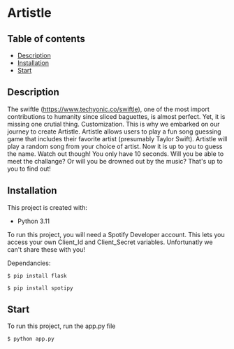 # Artistle

## Table of contents
* [Description](#Description)
* [Installation](#Installation)
* [Start](#Start)

## Description
The swiftle (https://www.techyonic.co/swiftle), one of the most import contributions to humanity since sliced baguettes, is almost perfect. Yet, it is missing one crutial thing. Customization. This is why we embarked on our journey to create Artistle. Artistle allows users to play a fun song guessing game that includes their favorite artist (presumably Taylor Swift). Artistle will play a random song from your choice of artist. Now it is up to you to guess the name. Watch out though! You only have 10 seconds. Will you be able to meet the challange? Or will you be drowned out by the music? That's up to you to find out!

## Installation
This project is created with:
* Python 3.11

To run this project, you will need a Spotify Developer account. This lets you access your own Client_Id and Client_Secret variables. Unfortunatly we can't share these with you!

Dependancies:
```
$ pip install flask
```
```
$ pip install spotipy
```
	
## Start
To run this project, run the app.py file

```
$ python app.py
```
